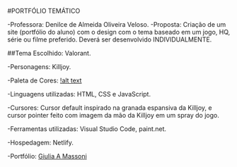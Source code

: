 #PORTFÓLIO TEMÁTICO

-Professora: Denilce de Almeida Oliveira Veloso.
-Proposta: Criação de um site (portfólio do aluno) com o design com o tema baseado em um jogo, HQ, série ou filme preferido. Deverá ser desenvolvido INDIVIDUALMENTE.

##Tema Escolhido: Valorant.

-Personagens: Killjoy.

-Paleta de Cores:
[!alt text]()

-Linguagens utilizadas: HTML, CSS e JavaScript.

-Cursores: Cursor default inspirado na granada espansiva da Killjoy, e cursor pointer feito com imagem da mão da Killjoy em um spray do jogo.

-Ferramentas utilizadas: Visual Studio Code, paint.net.

-Hospedagem: Netlify.

-Portfólio: [Giulia A Massoni](https://massonigiulia.netlify.app/index.html)
